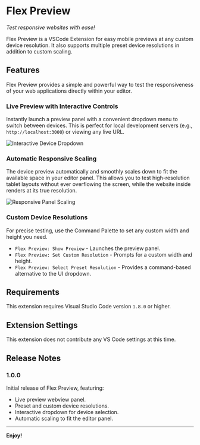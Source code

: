 # Flex Preview

*Test responsive websites with ease!*

Flex Preview is a VSCode Extension for easy mobile previews at any custom device resolution. It also supports multiple preset device resolutions in addition to custom scaling.

## Features

Flex Preview provides a simple and powerful way to test the responsiveness of your web applications directly within your editor.

### Live Preview with Interactive Controls

Instantly launch a preview panel with a convenient dropdown menu to switch between devices. This is perfect for local development servers (e.g., `http://localhost:3000`) or viewing any live URL.

![Interactive Device Dropdown](images/feature-dropdown.gif)

### Automatic Responsive Scaling

The device preview automatically and smoothly scales down to fit the available space in your editor panel. This allows you to test high-resolution tablet layouts without ever overflowing the screen, while the website inside renders at its true resolution.

![Responsive Panel Scaling](images/feature-scaling.gif)

### Custom Device Resolutions

For precise testing, use the Command Palette to set any custom width and height you need.
- `Flex Preview: Show Preview` - Launches the preview panel.
- `Flex Preview: Set Custom Resolution` - Prompts for a custom width and height.
- `Flex Preview: Select Preset Resolution` - Provides a command-based alternative to the UI dropdown.

## Requirements

This extension requires Visual Studio Code version `1.8.0` or higher.

## Extension Settings

This extension does not contribute any VS Code settings at this time.

## Release Notes

### 1.0.0

Initial release of Flex Preview, featuring:
* Live preview webview panel.
* Preset and custom device resolutions.
* Interactive dropdown for device selection.
* Automatic scaling to fit the editor panel.

---

**Enjoy!**